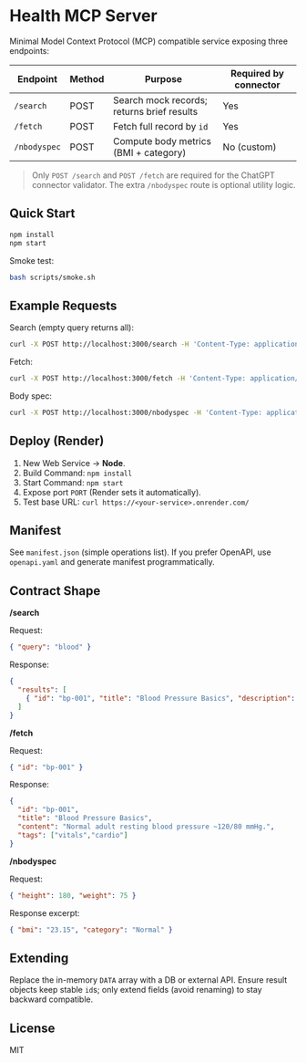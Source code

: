 # Health MCP Server

Minimal Model Context Protocol (MCP) compatible service exposing three endpoints:

| Endpoint | Method | Purpose | Required by connector |
|----------|--------|---------|-----------------------|
| `/search` | POST | Search mock records; returns brief results | Yes |
| `/fetch`  | POST | Fetch full record by `id` | Yes |
| `/nbodyspec` | POST | Compute body metrics (BMI + category) | No (custom) |

> Only `POST /search` and `POST /fetch` are required for the ChatGPT connector validator. The extra `/nbodyspec` route is optional utility logic.

## Quick Start

```bash
npm install
npm start
```

Smoke test:

```bash
bash scripts/smoke.sh
```

## Example Requests

Search (empty query returns all):

```bash
curl -X POST http://localhost:3000/search -H 'Content-Type: application/json' -d '{}'
```

Fetch:

```bash
curl -X POST http://localhost:3000/fetch -H 'Content-Type: application/json' -d '{"id":"bp-001"}'
```

Body spec:

```bash
curl -X POST http://localhost:3000/nbodyspec -H 'Content-Type: application/json' -d '{"height":180,"weight":75,"age":30}'
```

## Deploy (Render)

1. New Web Service → **Node**.
2. Build Command: `npm install`
3. Start Command: `npm start`
4. Expose port `PORT` (Render sets it automatically).
5. Test base URL: `curl https://<your-service>.onrender.com/`

## Manifest

See `manifest.json` (simple operations list). If you prefer OpenAPI, use `openapi.yaml` and generate manifest programmatically.

## Contract Shape

**/search**

Request:
```json
{ "query": "blood" }
```
Response:
```json
{
  "results": [
    { "id": "bp-001", "title": "Blood Pressure Basics", "description": "Normal adult resting blood pressure ~120/80 mmHg." }
  ]
}
```

**/fetch**

Request:
```json
{ "id": "bp-001" }
```
Response:
```json
{
  "id": "bp-001",
  "title": "Blood Pressure Basics",
  "content": "Normal adult resting blood pressure ~120/80 mmHg.",
  "tags": ["vitals","cardio"]
}
```

**/nbodyspec**

Request:
```json
{ "height": 180, "weight": 75 }
```

Response excerpt:
```json
{ "bmi": "23.15", "category": "Normal" }
```

## Extending

Replace the in-memory `DATA` array with a DB or external API. Ensure result objects keep stable `id`s; only extend fields (avoid renaming) to stay backward compatible.

## License

MIT
